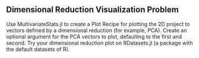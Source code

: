 
## Dimensional Reduction Visualization Problem

Use MultivariateStats.jl to create a Plot Recipe for plotting the 2D project to vectors defined by a dimensional reduction (for example, PCA). Create an optional argument for the PCA vectors to plot, defaulting to the first and second. Try your dimensional reduction plot on RDatasets.jl (a package with the default datasets of R).
